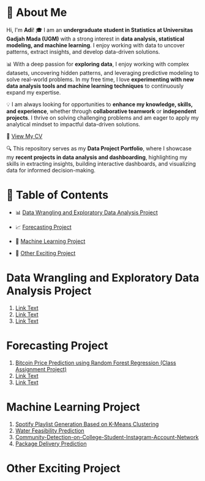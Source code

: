 # 🚀 About Me  

Hi, I'm **Adi**! 🎓 I am an **undergraduate student in Statistics at Universitas Gadjah Mada (UGM)** with a strong interest in **data analysis, statistical modeling, and machine learning**. I enjoy working with data to uncover patterns, extract insights, and develop data-driven solutions.    

📊 With a deep passion for **exploring data**, I enjoy working with complex datasets, uncovering hidden patterns, and leveraging predictive modeling to solve real-world problems. In my free time, I love **experimenting with new data analysis tools and machine learning techniques** to continuously expand my expertise.  

💡 I am always looking for opportunities to **enhance my knowledge, skills, and experience**, whether through **collaborative teamwork** or **independent projects**. I thrive on solving challenging problems and am eager to apply my analytical mindset to impactful data-driven solutions.  

📄 [View My CV](https://github.com/iqbalhani57/Data-Project-Portfolio/blob/main/Resume-Iqbal%20Hanif.pdf)

🔍 This repository serves as my **Data Project Portfolio**, where I showcase my **recent projects in data analysis and dashboarding**, highlighting my skills in extracting insights, building interactive dashboards, and visualizing data for informed decision-making.

# 📂 Table of Contents  

- 📊 [Data Wrangling and Exploratory Data Analysis Project](#Data-Wrangling-and-Exploratory-Data-Analysis-Project)  

- 📈 [Forecasting Project](#Forecasting-Project)  

- 🤖 [Machine Learning Project](#Machine-Learning-Project)  

- 🚀 [Other Exciting Project](#Other-Exciting-Project)  


# Data Wrangling and Exploratory Data Analysis Project
1. [Link Text](URL)
2. [Link Text](URL)
3. [Link Text](URL)
   
# Forecasting Project
1. [Bitcoin Price Prediction using Random Forest Regression (Class Assignment Project)](https://github.com/iqbalhani57/Bitcoin-Price-Prediction-using-Random-Forest-Regression)
2. [Link Text](URL)
3. [Link Text](URL)
   
# Machine Learning Project
1. [Spotify Playlist Generation Based on K-Means Clustering](https://github.com/iqbalhani57/Spotify-Song-Playlist-Generation-Based-on-K-Means-Clustering)
2. [Water Feasibility Prediction](https://github.com/iqbalhani57/Water-Feasibility-Prediction)
3. [Community-Detection-on-College-Student-Instagram-Account-Network](https://github.com/iqbalhani57/Community-Detection-on-College-Student-Instagram-Account-Network)
4. [Package Delivery Prediction](https://github.com/iqbalhani57/Package-Delivery-Prediction)

# Other Exciting Project
